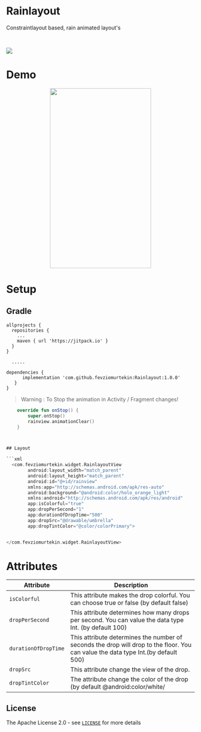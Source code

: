 # Rainlayout

Constraintlayout based, rain animated layout's


<br>

[![](https://jitpack.io/v/fevziomurtekin/BeforeAfterView.svg)](https://jitpack.io/#fevziomurtekin/BeforeAfterView)

# Demo

<p align="center">
<img src="https://github.com/fevziomurtekin/RainLayout/blob/master/art/record.gif" width="270"  height="480" />
</p>

# Setup
## Gradle
```Gradle
allprojects {
  repositories {
    ...
    maven { url 'https://jitpack.io' }
  }
}
  
  .....

dependencies {
      implementation 'com.github.fevziomurtekin:Rainlayout:1.0.0'
   }
}
```

> Warning : To Stop the animation in Activity / Fragment changes!

```kotlin
    override fun onStop() {
        super.onStop()
        rainview.animationClear()
    }



## Layout

```xml
  <com.fevziomurtekin.widget.RainlayoutView
        android:layout_width="match_parent"
        android:layout_height="match_parent"
        android:id="@+id/rainview"
        xmlns:app="http://schemas.android.com/apk/res-auto"
        android:background="@android:color/holo_orange_light"
        xmlns:android="http://schemas.android.com/apk/res/android"
        app:isColorful="true"
        app:dropPerSecond="1"
        app:durationOfDropTime="500"
        app:dropSrc="@drawable/umbrella"
        app:dropTintColor="@color/colorPrimary">


</com.fevziomurtekin.widget.RainlayoutView>

```

 # Attributes

  | Attribute | Description |
| --- | --- |
| `isColorful` | This attribute makes the drop colorful. You can choose true or false (by default false) | 
| `dropPerSecond` | This attribute determines how many drops per second. You can value the data type Int. (by default 100) |
| `durationOfDropTime` | This attribute determines the number of seconds the drop will drop to the floor. You can value the data type Int.(by default 500)|
| `dropSrc` | This attribute change the view of the drop.|
| `dropTintColor` | The attribute change the color of the drop (by default @android:color/white/|

## License
The Apache License 2.0 - see [`LICENSE`](LICENSE) for more details
